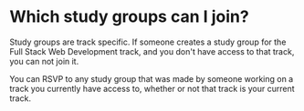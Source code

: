 # Which study groups can I join? 
Study groups are track specific. If someone creates a study group for the Full Stack Web Development track, and you don't have access to that track, you can not join it. 

You can RSVP to any study group that was made by someone working on a track you currently have access to, whether or not that track is your current track.
